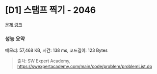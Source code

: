 # [D1] 스탬프 찍기 - 2046 

[문제 링크](https://swexpertacademy.com/main/code/problem/problemDetail.do?contestProbId=AV5QKdT6AyYDFAUq) 

### 성능 요약

메모리: 57,468 KB, 시간: 138 ms, 코드길이: 123 Bytes



> 출처: SW Expert Academy, https://swexpertacademy.com/main/code/problem/problemList.do